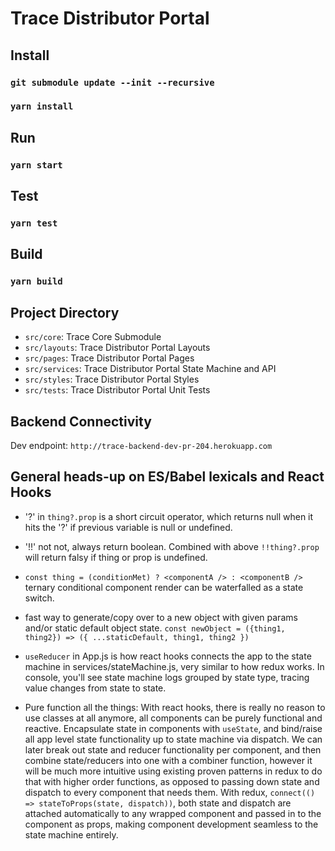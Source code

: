 # Trace Distributor Portal

## Install

### `git submodule update --init --recursive`
### `yarn install`

## Run

### `yarn start`

## Test

### `yarn test`

## Build

### `yarn build`

## Project Directory

- `src/core`: Trace Core Submodule
- `src/layouts`: Trace Distributor Portal Layouts
- `src/pages`: Trace Distributor Portal Pages
- `src/services`: Trace Distributor Portal State Machine and API
- `src/styles`: Trace Distributor Portal Styles
- `src/tests`: Trace Distributor Portal Unit Tests

## Backend Connectivity

Dev endpoint: `http://trace-backend-dev-pr-204.herokuapp.com`

## General heads-up on ES/Babel lexicals and React Hooks

- '?' in `thing?.prop` is a short circuit operator, which returns null when it hits the '?' if previous variable is null or undefined.

- '!!' not not, always return boolean. Combined with above `!!thing?.prop` will return falsy if thing or prop is undefined.

- `const thing = (conditionMet) ? <componentA /> : <componentB />` ternary conditional component render can be waterfalled as a state switch.

- fast way to generate/copy over to a new object with given params and/or static default object state.
 `const newObject = ({thing1, thing2}) => ({
  	...staticDefault,
  	thing1,
  	thing2
  })`

- `useReducer` in App.js is how react hooks connects the app to the state machine in services/stateMachine.js, very similar to how redux works. In console, you'll see state machine logs grouped by state type, tracing value changes from state to state.

- Pure function all the things: With react hooks, there is really no reason to use classes at all anymore, all components can be purely functional and reactive. Encapsulate state in components with `useState`, and bind/raise all app level state functionality up to state machine via dispatch. We can later break out state and reducer functionality per component, and then combine state/reducers into one with a combiner function, however it will be much more intuitive using existing proven patterns in redux to do that with higher order functions, as opposed to passing down state and dispatch to every component that needs them. With redux, `connect(() => stateToProps(state, dispatch))`, both state and dispatch are attached automatically to any wrapped component and passed in to the component as props, making component development seamless to the state machine entirely.